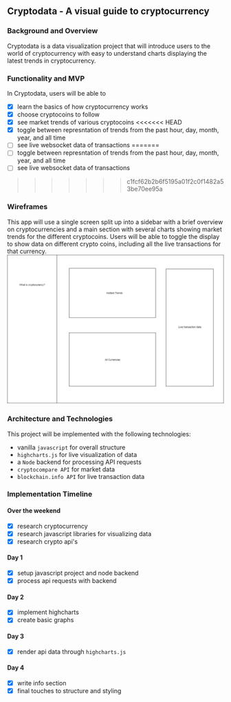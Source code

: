 ## Cryptodata - A visual guide to cryptocurrency

### Background and Overview

Cryptodata is a data visualization project that will introduce users to the world of cryptocurrency with easy to understand charts displaying the latest trends in cryptocurrency.

### Functionality and MVP

In Cryptodata, users will be able to
- [x] learn the basics of how cryptocurrency works
- [x] choose cryptocoins to follow
- [x] see market trends of various cryptocoins
<<<<<<< HEAD
- [x] toggle between represntation of trends from the past hour, day, month, year, and all time
- [ ] see live websocket data of transactions
=======
- [ ] toggle between represntation of trends from the past hour, day, month, year, and all time
- [ ] see live websocket data of transactions 
>>>>>>> c1fcf62b2b6f5195a01f2c0f1482a53be70ee95a

### Wireframes
This app will use a single screen split up into a sidebar with a brief overview on cryptocurrencies and a main section with several charts showing market trends for the different cryptocoins. Users will be able to toggle the display to show data on different crypto coins, including all the live transactions for that currency.
![wireframe](cryptodata_wireframe.png)


### Architecture and Technologies
This project will be implemented with the following technologies:
- vanilla `javascript` for overall structure
- `highcharts.js` for live visualization of data
- a `Node` backend for processing API requests
- `cryptocompare API` for market data
- `blockchain.info API` for live transaction data

### Implementation Timeline
#### Over the weekend
- [x] research cryptocurrency
- [x] research javascript libraries for visualizing data
- [x] research crypto api's
#### Day 1
- [x] setup javascript project and node backend
- [x] process api requests with backend
#### Day 2
- [x] implement highcharts
- [x] create basic graphs
#### Day 3
- [x] render api data through `highcharts.js`
#### Day 4
- [x] write info section
- [x] final touches to structure and styling
